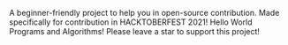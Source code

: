 A beginner-friendly project to help you in open-source contribution. Made specifically for contribution in HACKTOBERFEST 2021! Hello World Programs and Algorithms! Please leave a star to support this project!
